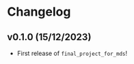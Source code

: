# Changelog

<!--next-version-placeholder-->

## v0.1.0 (15/12/2023)

- First release of `final_project_for_mds`!